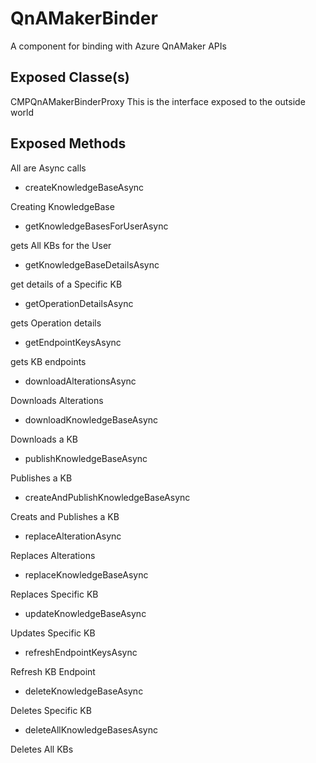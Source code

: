 # QnAMakerBinder
A component for binding with Azure QnAMaker APIs

## Exposed Classe(s)
CMPQnAMakerBinderProxy
This is the interface exposed to the outside world

## Exposed Methods
All are Async calls

- createKnowledgeBaseAsync

Creating KnowledgeBase

- getKnowledgeBasesForUserAsync

gets All KBs for the User

- getKnowledgeBaseDetailsAsync

get details of a Specific KB

- getOperationDetailsAsync

gets Operation details

- getEndpointKeysAsync

gets KB endpoints

- downloadAlterationsAsync

Downloads Alterations

- downloadKnowledgeBaseAsync

Downloads a KB

- publishKnowledgeBaseAsync

Publishes a KB

- createAndPublishKnowledgeBaseAsync

Creats and Publishes a KB

- replaceAlterationAsync

Replaces Alterations

- replaceKnowledgeBaseAsync

Replaces Specific KB

- updateKnowledgeBaseAsync

Updates Specific KB

- refreshEndpointKeysAsync

Refresh KB Endpoint

- deleteKnowledgeBaseAsync

Deletes Specific KB

- deleteAllKnowledgeBasesAsync

Deletes All KBs


